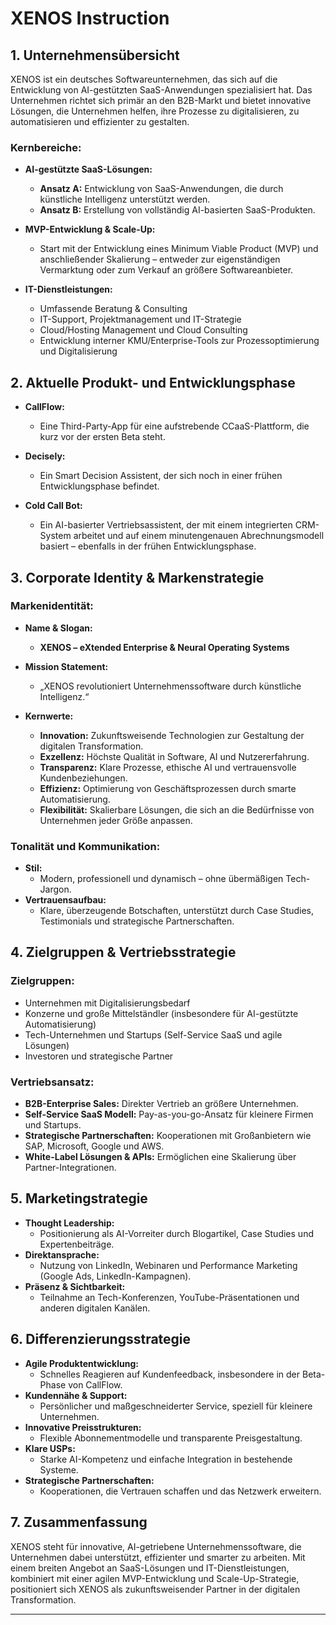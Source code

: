 # XENOS Instruction

## 1. Unternehmensübersicht
XENOS ist ein deutsches Softwareunternehmen, das sich auf die Entwicklung von AI-gestützten SaaS-Anwendungen spezialisiert hat. Das Unternehmen richtet sich primär an den B2B-Markt und bietet innovative Lösungen, die Unternehmen helfen, ihre Prozesse zu digitalisieren, zu automatisieren und effizienter zu gestalten.

### Kernbereiche:
- **AI-gestützte SaaS-Lösungen:**  
  - **Ansatz A:** Entwicklung von SaaS-Anwendungen, die durch künstliche Intelligenz unterstützt werden.  
  - **Ansatz B:** Erstellung von vollständig AI-basierten SaaS-Produkten.
  
- **MVP-Entwicklung & Scale-Up:**  
  - Start mit der Entwicklung eines Minimum Viable Product (MVP) und anschließender Skalierung – entweder zur eigenständigen Vermarktung oder zum Verkauf an größere Softwareanbieter.

- **IT-Dienstleistungen:**  
  - Umfassende Beratung & Consulting  
  - IT-Support, Projektmanagement und IT-Strategie  
  - Cloud/Hosting Management und Cloud Consulting  
  - Entwicklung interner KMU/Enterprise-Tools zur Prozessoptimierung und Digitalisierung

## 2. Aktuelle Produkt- und Entwicklungsphase
- **CallFlow:**  
  - Eine Third-Party-App für eine aufstrebende CCaaS-Plattform, die kurz vor der ersten Beta steht.
  
- **Decisely:**  
  - Ein Smart Decision Assistent, der sich noch in einer frühen Entwicklungsphase befindet.
  
- **Cold Call Bot:**  
  - Ein AI-basierter Vertriebsassistent, der mit einem integrierten CRM-System arbeitet und auf einem minutengenauen Abrechnungsmodell basiert – ebenfalls in der frühen Entwicklungsphase.

## 3. Corporate Identity & Markenstrategie
### Markenidentität:
- **Name & Slogan:**  
  - **XENOS – eXtended Enterprise & Neural Operating Systems**
  
- **Mission Statement:**  
  - „XENOS revolutioniert Unternehmenssoftware durch künstliche Intelligenz.“
  
- **Kernwerte:**  
  - **Innovation:** Zukunftsweisende Technologien zur Gestaltung der digitalen Transformation.  
  - **Exzellenz:** Höchste Qualität in Software, AI und Nutzererfahrung.  
  - **Transparenz:** Klare Prozesse, ethische AI und vertrauensvolle Kundenbeziehungen.  
  - **Effizienz:** Optimierung von Geschäftsprozessen durch smarte Automatisierung.  
  - **Flexibilität:** Skalierbare Lösungen, die sich an die Bedürfnisse von Unternehmen jeder Größe anpassen.

### Tonalität und Kommunikation:
- **Stil:**  
  - Modern, professionell und dynamisch – ohne übermäßigen Tech-Jargon.
- **Vertrauensaufbau:**  
  - Klare, überzeugende Botschaften, unterstützt durch Case Studies, Testimonials und strategische Partnerschaften.

## 4. Zielgruppen & Vertriebsstrategie
### Zielgruppen:
- Unternehmen mit Digitalisierungsbedarf
- Konzerne und große Mittelständler (insbesondere für AI-gestützte Automatisierung)
- Tech-Unternehmen und Startups (Self-Service SaaS und agile Lösungen)
- Investoren und strategische Partner

### Vertriebsansatz:
- **B2B-Enterprise Sales:** Direkter Vertrieb an größere Unternehmen.
- **Self-Service SaaS Modell:** Pay-as-you-go-Ansatz für kleinere Firmen und Startups.
- **Strategische Partnerschaften:** Kooperationen mit Großanbietern wie SAP, Microsoft, Google und AWS.
- **White-Label Lösungen & APIs:** Ermöglichen eine Skalierung über Partner-Integrationen.

## 5. Marketingstrategie
- **Thought Leadership:**  
  - Positionierung als AI-Vorreiter durch Blogartikel, Case Studies und Expertenbeiträge.
- **Direktansprache:**  
  - Nutzung von LinkedIn, Webinaren und Performance Marketing (Google Ads, LinkedIn-Kampagnen).
- **Präsenz & Sichtbarkeit:**  
  - Teilnahme an Tech-Konferenzen, YouTube-Präsentationen und anderen digitalen Kanälen.

## 6. Differenzierungsstrategie
- **Agile Produktentwicklung:**  
  - Schnelles Reagieren auf Kundenfeedback, insbesondere in der Beta-Phase von CallFlow.
- **Kundennähe & Support:**  
  - Persönlicher und maßgeschneiderter Service, speziell für kleinere Unternehmen.
- **Innovative Preisstrukturen:**  
  - Flexible Abonnementmodelle und transparente Preisgestaltung.
- **Klare USPs:**  
  - Starke AI-Kompetenz und einfache Integration in bestehende Systeme.
- **Strategische Partnerschaften:**  
  - Kooperationen, die Vertrauen schaffen und das Netzwerk erweitern.

## 7. Zusammenfassung
XENOS steht für innovative, AI-getriebene Unternehmenssoftware, die Unternehmen dabei unterstützt, effizienter und smarter zu arbeiten. Mit einem breiten Angebot an SaaS-Lösungen und IT-Dienstleistungen, kombiniert mit einer agilen MVP-Entwicklung und Scale-Up-Strategie, positioniert sich XENOS als zukunftsweisender Partner in der digitalen Transformation.

---
